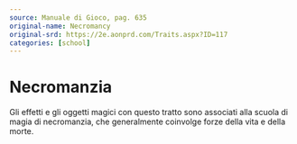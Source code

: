 ```yaml
---
source: Manuale di Gioco, pag. 635
original-name: Necromancy
original-srd: https://2e.aonprd.com/Traits.aspx?ID=117
categories: [school]
---
```


# Necromanzia

Gli effetti e gli oggetti magici con questo tratto sono associati alla scuola di
magia di necromanzia, che generalmente coinvolge forze della vita e della morte.

